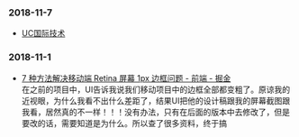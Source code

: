 ### 2018-11-7 <br/>
+ [UC国际技术](https://mp.weixin.qq.com/s?__biz=MzU0Nzk1MTg5OA==&mid=2247484137&idx=1&sn=8dc25f8de7d359549520c9f198721408) <br/>
### 2018-11-1 <br/>
+ [7 种方法解决移动端 Retina 屏幕 1px 边框问题 - 前端 - 掘金](https://juejin.im/entry/584e427361ff4b006cd22c7c) <br/>
    在之前的项目中，UI告诉我说我们移动项目中的边框全部都变粗了。原谅我的近视眼，为什么我看不出什么差距了，结果UI把他的设计稿跟我的屏幕截图跟我看，居然真的不一样！！！没有办法，只有在后面的版本中去修改了，但是要改的话，需要知道是为什么。所以查了很多资料，终于搞 <br/>